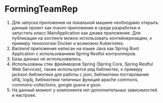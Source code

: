 # FormingTeamRep
1. Для запуска приложения на локальной машине необходимо открыть данный проект как maven приложение в среде разработки 
и запустить класс MainApplication как джава приложение. Для публикации на хостинге можно использовать контейнеризацию, 
к примеру технологию Docker и возможно Kubernetes.
2. Backend приложения написан на языке Java как Spring Boot Application с использованием Spring Restful контроллеров.
3. Базы данных не использовались.
4. Использованы стек фреймворов Spring (Spring Core, Spring Restful Web Services), также используется ряд библиотек, 
к примеру jackson библиотеки для работы с json, библиотеки логгирования slf4j, log4j, библиотеки типичных функций 
apache commons, commons-collections, google guava и gson. 
5. На данный момент у компонента нет дополнительных зависимостей и настроек.
